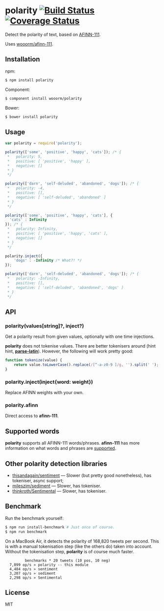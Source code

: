 # polarity [![Build Status](https://travis-ci.org/wooorm/polarity.svg?branch=master)](https://travis-ci.org/wooorm/polarity) [![Coverage Status](https://img.shields.io/coveralls/wooorm/polarity.svg)](https://coveralls.io/r/wooorm/polarity?branch=master)

Detect the polarity of text, based on [AFINN-111](http://www2.imm.dtu.dk/pubdb/views/publication_details.php?id=6010).

Uses [wooorm/afinn-111](https://github.com/wooorm/afinn-111).

## Installation

npm:
```sh
$ npm install polarity
```

Component:
```sh
$ component install wooorm/polarity
```

Bower:
```sh
$ bower install polarity
```

## Usage

```js
var polarity = require('polarity');

polarity(['some', 'positive', 'happy', 'cats']); /* {
 *   polarity: 5,
 *   positive: [ 'positive', 'happy' ],
 *   negative: []
 * }
 */

polarity(['darn', 'self-deluded', 'abandoned', 'dogs']); /* {
 *   polarity: -4,
 *   positive: [],
 *   negative: [ 'self-deluded', 'abandoned' ]
 * }
 */

polarity(['some', 'positive', 'happy', 'cats'], {
  'cats' : Infinity
}); /* {
 *   polarity: Infinity,
 *   positive: [ 'positive', 'happy', 'cats' ],
 *   negative: []
 * }
 */

polarity.inject({
    'dogs' : -Infinity /* What?! */
});

polarity(['darn', 'self-deluded', 'abandoned', 'dogs']); /* {
 *   polarity: -Infinity,
 *   positive: [],
 *   negative: [ 'self-deluded', 'abandoned', 'dogs' ]
 * }
 */
```

## API

### polarity(values[string]?, inject?)

Get a polarity result from given values, optionally with one time injections.

**polarity** does not tokenise values. There are better tokenisers around (hint hint, **[parse-latin](https://github.com/wooorm/parse-latin)**). However, the following will work pretty good:

```js
function tokenize(value) {
    return value.toLowerCase().replace(/[^-a-z0-9 ]/g, '').split(' ');
}
```

### polarity.inject(inject{word: weight})

Replace AFINN weights with your own.

### polarity.afinn

Direct access to **afinn-111**.

## Supported words

**polarity** supports all AFINN-111 words/phrases. **afinn-111** has more information on what words and phrases are [supported](https://github.com/wooorm/afinn-111#supported-words).

## Other polarity detection libraries

- [thisandagain/sentiment](https://github.com/thisandagain/sentiment) — Slower (but pretty good nonetheless), has tokeniser, async support;
- [mileszim/sediment](https://github.com/mileszim/sediment) — Slower, has tokeniser.
- [thinkroth/Sentimental](https://github.com/thinkroth/Sentimental) — Slower, has tokeniser.

## Benchmark

Run the benchmark yourself:

```sh
$ npm run install-benchmark # Just once of course.
$ npm run benchmark
```

On a MacBook Air, it detects the polarity of 168,820 tweets per second.
This is with a manual tokenisation step (like the others do) taken into account.
Without the tokenisation step, **polarity** is of course much faster.

```
         benchmarks * 20 tweets (10 pos, 10 neg)
  7,099 op/s » polarity -- this module
  4,484 op/s » sentiment
  3,207 op/s » sediment
  2,298 op/s » Sentimental
```

## License

MIT
